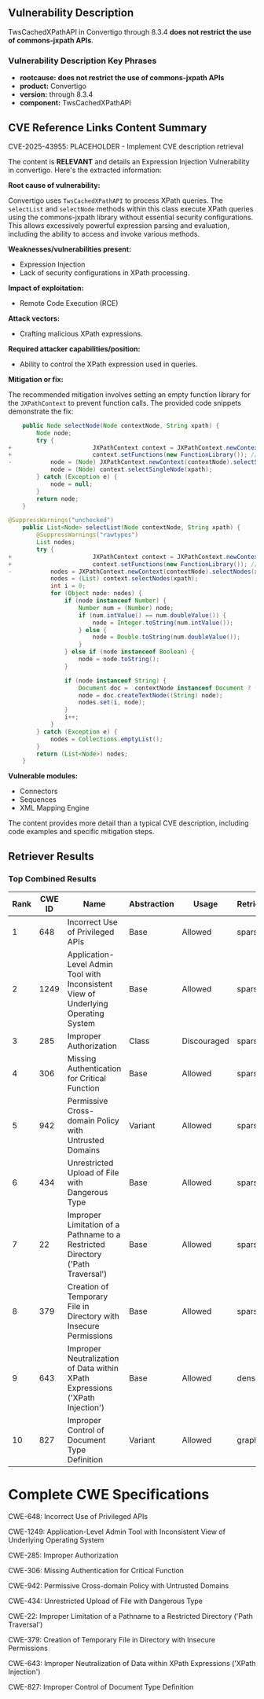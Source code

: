 ## Vulnerability Description
TwsCachedXPathAPI in Convertigo through 8.3.4 **does not restrict the use of commons-jxpath APIs**.

### Vulnerability Description Key Phrases
- **rootcause:** **does not restrict the use of commons-jxpath APIs**
- **product:** Convertigo
- **version:** through 8.3.4
- **component:** TwsCachedXPathAPI

## CVE Reference Links Content Summary
CVE-2025-43955: PLACEHOLDER - Implement CVE description retrieval

The content is **RELEVANT** and details an Expression Injection Vulnerability in convertigo. Here's the extracted information:

**Root cause of vulnerability:**

Convertigo uses `TwsCachedXPathAPI` to process XPath queries. The `selectList` and `selectNode` methods within this class execute XPath queries using the commons-jxpath library without essential security configurations. This allows excessively powerful expression parsing and evaluation, including the ability to access and invoke various methods.

**Weaknesses/vulnerabilities present:**

*   Expression Injection
*   Lack of security configurations in XPath processing.

**Impact of exploitation:**

*   Remote Code Execution (RCE)

**Attack vectors:**

*   Crafting malicious XPath expressions.

**Required attacker capabilities/position:**

*   Ability to control the XPath expression used in queries.

**Mitigation or fix:**

The recommended mitigation involves setting an empty function library for the `JXPathContext` to prevent function calls. The provided code snippets demonstrate the fix:

```java
	public Node selectNode(Node contextNode, String xpath) {
		Node node;
		try {
+                       JXPathContext context = JXPathContext.newContext(contextNode);
+                       context.setFunctions(new FunctionLibrary()); // Set empty function library to prevent calling functions
-			node = (Node) JXPathContext.newContext(contextNode).selectSingleNode(xpath);
			node = (Node) context.selectSingleNode(xpath);
		} catch (Exception e) {
			node = null;
		}
		return node;
	}
```

```java
@SuppressWarnings("unchecked")
	public List<Node> selectList(Node contextNode, String xpath) {
		@SuppressWarnings("rawtypes")
		List nodes;
		try {
+                       JXPathContext context = JXPathContext.newContext(contextNode);
+                       context.setFunctions(new FunctionLibrary()); // Set empty function library to prevent calling functions
-			nodes = JXPathContext.newContext(contextNode).selectNodes(xpath);
			nodes = (List) context.selectNodes(xpath);
			int i = 0;
			for (Object node: nodes) {
				if (node instanceof Number) {
					Number num = (Number) node;
					if (num.intValue() == num.doubleValue()) {
						node = Integer.toString(num.intValue());
					} else {
						node = Double.toString(num.doubleValue());
					}
				} else if (node instanceof Boolean) {
					node = node.toString();
				}

				if (node instanceof String) {
					Document doc =  contextNode instanceof Document ? (Document)contextNode : contextNode.getOwnerDocument();
					node = doc.createTextNode((String) node);
					nodes.set(i, node);
				}
				i++;
			}
		} catch (Exception e) {
			nodes = Collections.emptyList();
		}
		return (List<Node>) nodes;
	}
```

**Vulnerable modules:**

*   Connectors
*   Sequences
*   XML Mapping Engine

The content provides more detail than a typical CVE description, including code examples and specific mitigation steps.

## Retriever Results

### Top Combined Results

| Rank | CWE ID | Name | Abstraction | Usage  | Retrievers | Individual Scores |
|------|--------|------|-------------|-------|------------|-------------------|
| 1 | 648 | Incorrect Use of Privileged APIs | Base | Allowed | sparse | 0.146 |
| 2 | 1249 | Application-Level Admin Tool with Inconsistent View of Underlying Operating System | Base | Allowed | sparse | 0.132 |
| 3 | 285 | Improper Authorization | Class | Discouraged | sparse | 0.125 |
| 4 | 306 | Missing Authentication for Critical Function | Base | Allowed | sparse | 0.124 |
| 5 | 942 | Permissive Cross-domain Policy with Untrusted Domains | Variant | Allowed | sparse | 0.121 |
| 6 | 434 | Unrestricted Upload of File with Dangerous Type | Base | Allowed | sparse | 0.120 |
| 7 | 22 | Improper Limitation of a Pathname to a Restricted Directory ('Path Traversal') | Base | Allowed | sparse | 0.120 |
| 8 | 379 | Creation of Temporary File in Directory with Insecure Permissions | Base | Allowed | sparse | 0.120 |
| 9 | 643 | Improper Neutralization of Data within XPath Expressions ('XPath Injection') | Base | Allowed | dense | 0.479 |
| 10 | 827 | Improper Control of Document Type Definition | Variant | Allowed | graph | 0.002 |



# Complete CWE Specifications

CWE-648: Incorrect Use of Privileged APIs

CWE-1249: Application-Level Admin Tool with Inconsistent View of Underlying Operating System

CWE-285: Improper Authorization

CWE-306: Missing Authentication for Critical Function

CWE-942: Permissive Cross-domain Policy with Untrusted Domains

CWE-434: Unrestricted Upload of File with Dangerous Type

CWE-22: Improper Limitation of a Pathname to a Restricted Directory ('Path Traversal')

CWE-379: Creation of Temporary File in Directory with Insecure Permissions

CWE-643: Improper Neutralization of Data within XPath Expressions ('XPath Injection')

CWE-827: Improper Control of Document Type Definition